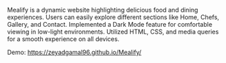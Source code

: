 Mealify is a dynamic website highlighting delicious food and dining experiences. Users can easily explore different sections like Home, Chefs, Gallery, and Contact. Implemented a Dark Mode feature for comfortable viewing in low-light environments. Utilized HTML, CSS, and media queries for a smooth experience on all devices.

Demo: https://zeyadgamal96.github.io/Mealify/
